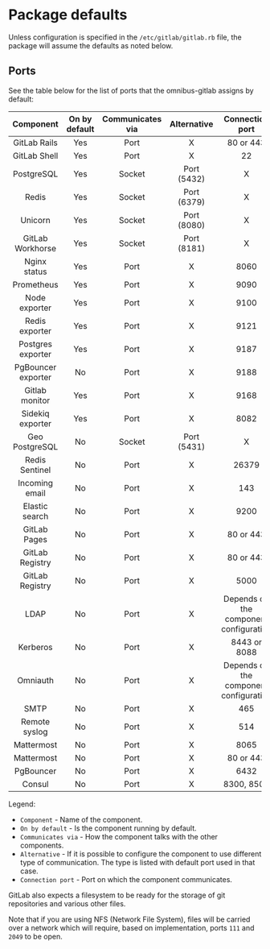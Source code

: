 # Package defaults

Unless configuration is specified in the `/etc/gitlab/gitlab.rb` file,
the package will assume the defaults as noted below.

## Ports

See the table below for the list of ports that the omnibus-gitlab assigns
by default:

| Component                                           | On by default | Communicates via | Alternative | Connection port                        |
| :-------------------------------------------------: | :------------:| :--------------: | :---------: | :------------------------------------: |
| <a name="gitlab-rails"></a>        GitLab Rails     | Yes           | Port             | X           | 80 or 443                              |
| <a name="gitlab-shell"></a>        GitLab Shell     | Yes           | Port             | X           | 22                                     |
| <a name="postgresql"></a>          PostgreSQL       | Yes           | Socket           | Port (5432) | X                                      |
| <a name="redis"></a>               Redis            | Yes           | Socket           | Port (6379) | X                                      |
| <a name="unicorn"></a>             Unicorn          | Yes           | Socket           | Port (8080) | X                                      |
| <a name="gitlab-workhorse"></a>    GitLab Workhorse | Yes           | Socket           | Port (8181) | X                                      |
| <a name="nginx-status"></a>        Nginx status     | Yes           | Port             | X           | 8060                                   |
| <a name="prometheus"></a>          Prometheus       | Yes           | Port             | X           | 9090                                   |
| <a name="node-exporter"></a>       Node exporter    | Yes           | Port             | X           | 9100                                   |
| <a name="redis-exporter"></a>      Redis exporter   | Yes           | Port             | X           | 9121                                   |
| <a name="postgres-exporter"></a>   Postgres exporter| Yes           | Port             | X           | 9187                                   |
| <a name="pgbouncer-exporter"></a> PgBouncer exporter| No            | Port             | X           | 9188                                   |
| <a name="gitlab-monitor"></a>      Gitlab monitor   | Yes           | Port             | X           | 9168                                   |
| <a name="sidekiq-exporter"></a>    Sidekiq exporter | Yes           | Port             | X           | 8082                                   |
| <a name="geo-postgresql"></a>      Geo PostgreSQL   | No            | Socket           | Port (5431) | X                                      |
| <a name="redis-sentinel"></a>      Redis Sentinel   | No            | Port             | X           | 26379                                  |
| <a name="incoming-email"></a>      Incoming email   | No            | Port             | X           | 143                                    |
| <a name="elasticsearch"></a>       Elastic search   | No            | Port             | X           | 9200                                   |
| <a name="gitlab-pages"></a>        GitLab Pages     | No            | Port             | X           | 80 or 443                              |
| <a name="gitlab-registry-web"></a> GitLab Registry  | No            | Port             | X           | 80 or 443                              |
| <a name="gitlab-registry"></a>     GitLab Registry  | No            | Port             | X           | 5000                                   |
| <a name="ldap"></a>                LDAP             | No            | Port             | X           | Depends on the component configuration |
| <a name="kerberos"></a>            Kerberos         | No            | Port             | X           | 8443 or 8088                           |
| <a name="omniauth"></a>            Omniauth         | No            | Port             | X           | Depends on the component configuration |
| <a name="smtp"></a>                SMTP             | No            | Port             | X           | 465                                    |
| <a name="remote-syslog"></a>       Remote syslog    | No            | Port             | X           | 514                                    |
| <a name="mattermost"></a>          Mattermost       | No            | Port             | X           | 8065                                   |
| <a name="mattermost-web"></a>      Mattermost       | No            | Port             | X           | 80 or 443                              |
| <a name="pgbouncer"></a>           PgBouncer        | No            | Port             | X           | 6432                                   |
| <a name="consul"></a>              Consul           | No            | Port             | X           | 8300, 8500                             |
Legend:

* `Component` - Name of the component.
* `On by default` - Is the component running by default.
* `Communicates via` - How the component talks with the other components.
* `Alternative` - If it is possible to configure the component to use different type of communication. The type is listed with default port used in that case.
* `Connection port` - Port on which the component communicates.

GitLab also expects a filesystem to be ready for the storage of git repositories
and various other files.

Note that if you are using NFS (Network File System), files will be carried
over a network which will require, based on implementation, ports `111` and
`2049` to be open.
